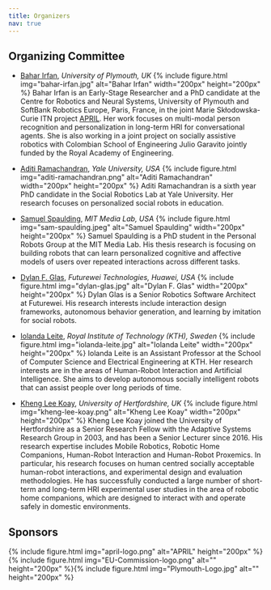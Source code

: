 ```yaml
---
title: Organizers
nav: true
---
```


## Organizing Committee

- [Bahar Irfan](https://www.baharirfan.com/), *University of Plymouth, UK*
{% include figure.html img="bahar-irfan.jpg" alt="Bahar Irfan" width="200px" height="200px" %}
Bahar Irfan is an Early-Stage Researcher and a PhD candidate at the Centre for Robotics and Neural Systems, University of Plymouth and SoftBank Robotics Europe, Paris, France, in the joint Marie Skłodowska-Curie ITN project [APRIL](https://www.fose1.plymouth.ac.uk/socem/crns/april/). Her work focuses on multi-modal person recognition and personalization in long-term HRI for conversational agents. She is also working in a joint project on socially assistive robotics with Colombian School of Engineering Julio Garavito jointly funded by the Royal Academy of Engineering.

- [Aditi Ramachandran](http://www.aditiramachandran.com/), *Yale University, USA*
{% include figure.html img="aditi-ramachandran.png" alt="Aditi Ramachandran" width="200px" height="200px" %}
Aditi Ramachandran is a sixth year PhD candidate in the Social Robotics Lab at Yale University. Her research focuses on personalized social robots in education.

- [Samuel Spaulding](http://www.samspaulding.com/), *MIT Media Lab, USA*
{% include figure.html img="sam-spaulding.jpeg" alt="Samuel Spaulding" width="200px" height="200px" %}
Samuel Spaulding is a PhD student in the Personal Robots Group at the MIT Media Lab. His thesis research is focusing on building robots that can learn personalized cognitive and affective models of users over repeated interactions across different tasks.

- [Dylan F. Glas](http://www.dylanglas.com), *Futurewei Technologies, Huawei, USA*
{% include figure.html img="dylan-glas.jpg" alt="Dylan F. Glas" width="200px" height="200px" %}
Dylan Glas is a Senior Robotics Software Architect at Futurewei. His research interests include interaction design frameworks, autonomous behavior generation, and learning by imitation for social robots.

- [Iolanda Leite](https://iolandaleite.com/), *Royal Institute of Technology (KTH), Sweden*
{% include figure.html img="iolanda-leite.jpg" alt="Iolanda Leite" width="200px" height="200px" %}
Iolanda Leite is an Assistant Professor at the School of Computer Science and Electrical Engineering at KTH. Her research interests are in the areas of Human-Robot Interaction and Artificial Intelligence. She aims to develop autonomous socially intelligent robots that can assist people over long periods of time.

- [Kheng Lee Koay](http://homepages.herts.ac.uk/~comrklk/), *University of Hertfordshire, UK*
{% include figure.html img="kheng-lee-koay.png" alt="Kheng Lee Koay" width="200px" height="200px" %}
Kheng Lee Koay joined the University of Hertfordshire as a Senior Research Fellow with the Adaptive Systems Research Group in 2003, and has been a Senior Lecturer since 2016. His research expertise includes Mobile Robotics, Robotic Home Companions, Human-Robot Interaction and Human-Robot Proxemics. In particular, his research focuses on human centred socially acceptable human-robot interactions, and experimental design and evaluation methodologies. He has successfully conducted a large number of short-term and long-term HRI experimental user studies in the area of robotic home companions, which are designed to interact with and operate safely in domestic environments.

## Sponsors

{% include figure.html img="april-logo.png" alt="APRIL" height="200px" %}{% include figure.html img="EU-Commission-logo.png" alt="" height="200px" %}{% include figure.html img="Plymouth-Logo.jpg" alt="" height="200px" %}
